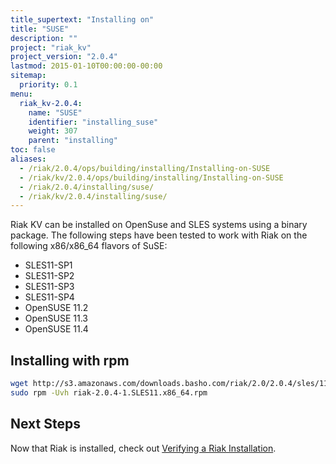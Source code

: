 ```yaml
---
title_supertext: "Installing on"
title: "SUSE"
description: ""
project: "riak_kv"
project_version: "2.0.4"
lastmod: 2015-01-10T00:00:00-00:00
sitemap:
  priority: 0.1
menu:
  riak_kv-2.0.4:
    name: "SUSE"
    identifier: "installing_suse"
    weight: 307
    parent: "installing"
toc: false
aliases:
  - /riak/2.0.4/ops/building/installing/Installing-on-SUSE
  - /riak/kv/2.0.4/ops/building/installing/Installing-on-SUSE
  - /riak/2.0.4/installing/suse/
  - /riak/kv/2.0.4/installing/suse/
---
```


[install verify]: {{<baseurl>}}riak/kv/2.0.4/setup/installing/verify

Riak KV can be installed on OpenSuse and SLES systems using a binary package. The following steps have been tested to work with Riak on
the following x86/x86_64 flavors of SuSE:

* SLES11-SP1
* SLES11-SP2
* SLES11-SP3
* SLES11-SP4
* OpenSUSE 11.2
* OpenSUSE 11.3
* OpenSUSE 11.4

## Installing with rpm

```bash
wget http://s3.amazonaws.com/downloads.basho.com/riak/2.0/2.0.4/sles/11/riak-2.0.4-1.SLES11.x86_64.rpm
sudo rpm -Uvh riak-2.0.4-1.SLES11.x86_64.rpm
```

## Next Steps

Now that Riak is installed, check out [Verifying a Riak Installation][install verify].
